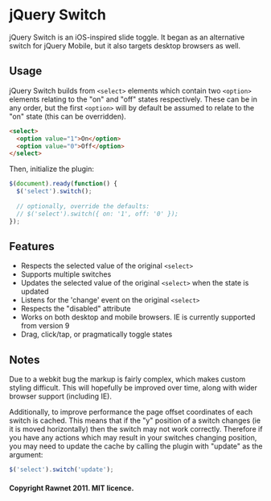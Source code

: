 # jQuery Switch

jQuery Switch is an iOS-inspired slide toggle. It began as an alternative switch for jQuery Mobile, but it also targets desktop browsers as well.

## Usage

jQuery Switch builds from `<select>` elements which contain two `<option>` elements relating to the "on" and "off" states respectively. These can be in any order, but the first `<option>` will by default be assumed to relate to the "on" state (this can be overridden).

```html
<select>
  <option value="1">On</option>
  <option value="0">Off</option>
</select>
```

Then, initialize the plugin:

```javascript
$(document).ready(function() {
  $('select').switch();
  
  // optionally, override the defaults:
  // $('select').switch({ on: '1', off: '0' });
});
```

## Features

- Respects the selected value of the original `<select>`
- Supports multiple switches
- Updates the selected value of the original `<select>` when the state is updated
- Listens for the 'change' event on the original `<select>`
- Respects the "disabled" attribute
- Works on both desktop and mobile browsers. IE is currently supported from version 9
- Drag, click/tap, or pragmatically toggle states


## Notes

Due to a webkit bug the markup is fairly complex, which makes custom styling difficult. This will hopefully be improved over time, along with wider browser support (including IE).

Additionally, to improve performance the page offset coordinates of each switch is cached. This means that if the "y" position of a switch changes (ie it is moved horizontally) then the switch may not work correctly. Therefore if you have any actions which may result in your switches changing position, you may need to update the cache by calling the plugin with "update" as the argument:

``` javascript
$('select').switch('update');
```

#### Copyright Rawnet 2011. MIT licence.
